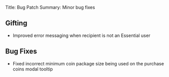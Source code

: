 Title: Bug Patch
Summary: Minor bug fixes

## Gifting
- Improved error messaging when recipient is not an Essential user

## Bug Fixes
- Fixed incorrect minimum coin package size being used on the purchase coins modal tooltip
